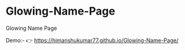 # Glowing-Name-Page
Glowing Name Page

Demo:- 👉 https://himanshukumar77.github.io/Glowing-Name-Page/

